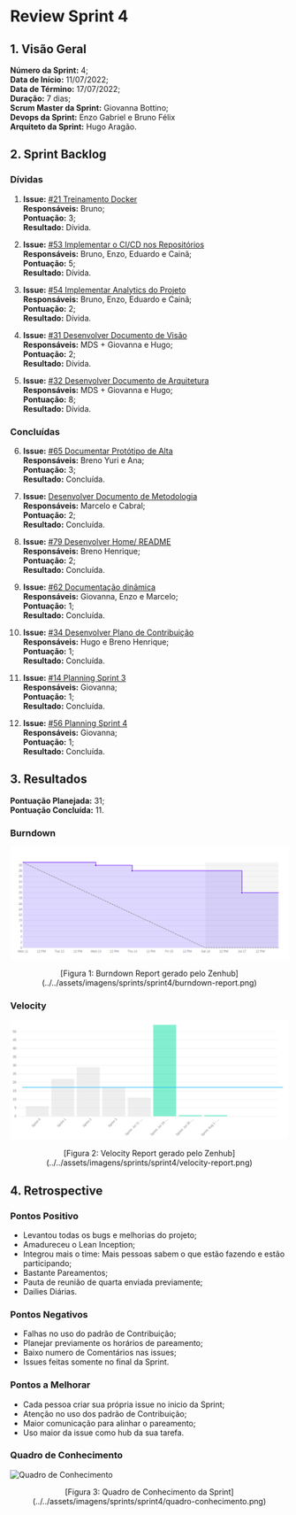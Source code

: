 # Review Sprint 4

## 1. Visão Geral
**Número da Sprint:** 4;<br>
**Data de Início:** 11/07/2022;<br>
**Data de Término:** 17/07/2022;<br>
**Duração:** 7 dias;<br>
**Scrum Master da Sprint:** Giovanna Bottino;<br>
**Devops da Sprint:** Enzo Gabriel e Bruno Félix<br>
**Arquiteto da Sprint:** Hugo Aragão.<br>


## 2. Sprint Backlog

### Dívidas

1. **Issue:** [#21 Treinamento Docker](https://github.com/fga-eps-mds/2022-1-PUMA-Doc/issues/21)<br>
**Responsáveis:** Bruno;<br>
**Pontuação:** 3;<br>
**Resultado:** <span class="tarefa-divida">Dívida</span>.

4. **Issue:** [#53 Implementar o CI/CD nos Repositórios](https://github.com/fga-eps-mds/2022-1-PUMA-Doc/issues/53)<br>
**Responsáveis:** Bruno, Enzo, Eduardo e Cainã;<br>
**Pontuação:** 5;<br>
**Resultado:** <span class="tarefa-divida">Dívida</span>.

5. **Issue:** [#54 Implementar Analytics do Projeto](https://github.com/fga-eps-mds/2022-1-PUMA-Doc/issues/54)<br>
**Responsáveis:** Bruno, Enzo, Eduardo e Cainã;<br>
**Pontuação:** 2;<br>
**Resultado:** <span class="tarefa-divida">Dívida</span>.

2. **Issue:** [#31 Desenvolver Documento de Visão](https://github.com/fga-eps-mds/2022-1-PUMA-Doc/issues/31)<br>
**Responsáveis:** MDS + Giovanna e Hugo;<br>
**Pontuação:** 2;<br>
**Resultado:** <span class="tarefa-divida">Dívida</span>.

3. **Issue:** [#32 Desenvolver Documento de Arquitetura](https://github.com/fga-eps-mds/2022-1-PUMA-Doc/issues/32)<br>
**Responsáveis:** MDS + Giovanna e Hugo;<br>
**Pontuação:** 8;<br>
**Resultado:** <span class="tarefa-divida">Dívida</span>.

### Concluídas

6. **Issue:** [#65 Documentar Protótipo de Alta](https://github.com/fga-eps-mds/2022-1-PUMA-Doc/issues/65)<br>
**Responsáveis:** Breno Yuri e Ana;<br>
**Pontuação:** 3;<br>
**Resultado:** <span class="tarefa-concluida">Concluída</span>.

7. **Issue:** [Desenvolver Documento de Metodologia](https://github.com/fga-eps-mds/2022-1-PUMA-Doc/issues/60)<br>
**Responsáveis:** Marcelo e Cabral;<br>
**Pontuação:** 2;<br>
**Resultado:** <span class="tarefa-concluida">Concluída</span>.

8. **Issue:** [#79 Desenvolver Home/ README](https://github.com/fga-eps-mds/2022-1-PUMA-Doc/issues/79)<br>
**Responsáveis:** Breno Henrique;<br>
**Pontuação:** 2;<br>
**Resultado:** <span class="tarefa-concluida">Concluída</span>.

8. **Issue:** [#62 Documentação dinâmica](https://github.com/fga-eps-mds/2022-1-PUMA-Doc/issues/62)<br>
**Responsáveis:** Giovanna, Enzo e Marcelo;<br>
**Pontuação:** 1;<br>
**Resultado:** <span class="tarefa-concluida">Concluída</span>.

8. **Issue:** [#34 Desenvolver Plano de Contribuição](https://github.com/fga-eps-mds/2022-1-PUMA-Doc/issues/34)<br>
**Responsáveis:** Hugo e Breno Henrique;<br>
**Pontuação:** 1;<br>
**Resultado:** <span class="tarefa-concluida">Concluída</span>.

8. **Issue:** [#14 Planning Sprint 3](https://github.com/fga-eps-mds/2022-1-PUMA-Doc/issues/14)<br>
**Responsáveis:** Giovanna;<br>
**Pontuação:** 1;<br>
**Resultado:** <span class="tarefa-concluida">Concluída</span>.

8. **Issue:** [#56 Planning Sprint 4](https://github.com/fga-eps-mds/2022-1-PUMA-Doc/issues/56)<br>
**Responsáveis:** Giovanna;<br>
**Pontuação:** 1;<br>
**Resultado:** <span class="tarefa-concluida">Concluída</span>.


## 3. Resultados

**Pontuação Planejada:** 31;<br>
**Pontuação Concluída:** 11.<br>

### Burndown
![Burndown Report](../../assets/imagens/sprints/sprint4/burndown-report.png)
<center>[Figura 1: Burndown Report gerado pelo Zenhub](../../assets/imagens/sprints/sprint4/burndown-report.png)</center>

### Velocity
![Velocity Report](../../assets/imagens/sprints/sprint4/velocity-report.png)
<center>[Figura 2: Velocity Report gerado pelo Zenhub](../../assets/imagens/sprints/sprint4/velocity-report.png)</center>


## 4. Retrospective

### Pontos Positivo

- Levantou todas os bugs e melhorias do projeto;
- Amadureceu o Lean Inception;
- Integrou mais o time: Mais pessoas sabem o que estão fazendo e estão participando;
- Bastante Pareamentos;
- Pauta de reunião de quarta enviada previamente;
- Dailies Diárias.

### Pontos Negativos

- Falhas no uso do padrão de Contribuição;
- Planejar previamente os horários de pareamento;
- Baixo numero de Comentários nas issues;
- Issues feitas somente no final da Sprint.

### Pontos a Melhorar

- Cada pessoa criar sua própria issue no inicio da Sprint;
- Atenção no uso dos padrão de Contribuição;
- Maior comunicação para alinhar o pareamento;
- Uso maior da issue como hub da sua tarefa.


### Quadro de Conhecimento
![Quadro de Conhecimento](../../assets/imagens/sprints/sprint4/quadro-conhecimento.png)
<center>[Figura 3: Quadro de Conhecimento da Sprint](../../assets/imagens/sprints/sprint4/quadro-conhecimento.png)</center>